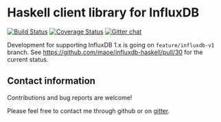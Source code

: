 Haskell client library for InfluxDB
==========
[![Build Status](https://travis-ci.org/maoe/influxdb-haskell.svg?branch=develop)](https://travis-ci.org/maoe/influxdb-haskell?branch=develop)
[![Coverage Status](https://coveralls.io/repos/maoe/influxdb-haskell/badge.png?branch=develop)](https://coveralls.io/r/maoe/influxdb-haskell?branch=develop)
[![Gitter chat](https://badges.gitter.im/maoe/influxdb-haskell.png)](https://gitter.im/maoe/influxdb-haskell)

Development for supporting InfluxDB 1.x is going on `feature/influxdb-v1` branch. See https://github.com/maoe/influxdb-haskell/pull/30 for the current status.

Contact information
----------

Contributions and bug reports are welcome!

Please feel free to contact me through github or on [gitter](https://gitter.im/maoe/influxdb-haskell).
